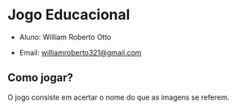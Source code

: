 # __Jogo Educacional__

* Aluno: William Roberto Otto

* Email: williamroberto321@gmail.com

## Como jogar?

O jogo consiste em acertar o nome do que as imagens se referem.